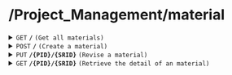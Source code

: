# /Project_Management/material

<details>
<summary><code>GET</code> <code><b>/</b></code> <code>(Get all materials)</code></summary>

<br />

##### Headers
| key | values | description |
| --- | ------ | ----------- |
| --- | ------ | ----------- |
##### Body
| key                | required | data type | description                              |
| ------------------ | -------- | --------- | ---------------------------------------- |
| PID                | true     | string    | id of the project                        |
| SRID               | true     | string    | id of the material                       |
| amount             | true     | int       | amount of the material                   |
| unit               | true     | string    | the unit of the material                 |
##### Responses
| http code    | content-type         | description                             |
| ------------ | -------------------- | --------------------------------------- |
| `200`        | `application/json`   | `{ data: the detail of the material }`  |
| `500`        | `text/plain`         | `{ message: "server error"}`            |
</details>

<details>
<summary><code>POST</code> <code><b>/</b></code> <code>(Create a material)</code></summary>

<br />

##### Headers
| key | values | description |
| --- | ------ | ----------- |
| --- | ------ | ----------- |
##### Body
| key                | required | data type | description                              |
| ------------------ | -------- | --------- | ---------------------------------------- |
| PID                | true     | string    | id of the project                        |
| SRID               | true     | string    | id of the material                       |
| amount             | true     | int       | amount of the material                   |
| unit               | true     | string    | the unit of the material                 |
##### Responses
| http code    | content-type         | description                        |
| ------------ | -------------------- | ---------------------------------- |
| `200`        | `application/json`   | `{ message: 'Material added successfully!', data: the detail of the material }`  |
| `400`        | `text/plain`         | `{ message: "client error"}`       |
| `500`        | `text/plain`         | `{ message: "server error"}`       |
</details>

<details>
<summary><code>PUT</code> <code><b>/{PID}/{SRID}</b></code> <code>(Revise a material)</code></summary>

<br />

##### Headers
| key | values | description |
| --- | ------ | ----------- |
| --- | ------ | ----------- |
##### Path Parameters
| key    | required | data type | description                |
| ------ | -------- | --------- | -------------------------- |
| PID    | true     | string    | id of the project          |
| SRID   | true     | string    | id of the material         |
##### Body
| key    | required | data type | description                |
| ------ | -------- | --------- | -------------------------- |
| PID    | true     | string    | id of the project          |
| SRID   | true     | string    | id of the material         |
| amount | true     | int       | the amount of the material |
| unit   | true     | number    | the unit of the material   |
##### Responses
| http code    | content-type | description                                   |
| ------------ | -------------| -------------------------------------         |
| `200`        | `text/plain` | `{ message: "Material updated successfully!"}`|
| `400`        | `text/plain` | `{ message: "client error"}`                  |
| `404`        | `text/plain` | `{ message: "Material not found"}`            |
| `500`        | `text/plain` | `{ message: "server error"}`                  |

</details>

<details>
<summary><code>GET</code> <code><b>/{PID}/{SRID}</b></code> <code>(Retrieve the detail of an material)</code></summary>

<br />

##### Headers
| key | values | description |
| --- | ------ | ----------- |
| --- | ------ | ----------- |
##### Path Parameters
| key  | required | data type | description           |
| ---- | -------- | --------- | --------------------- |
| PID  | true     | string    | id of the project     |
| SrID | true     | string    | id of the material    |
##### Responses
| http code    | content-type       | description                                 |
| ------------ | ------------------ | ------------------------------------------- |
| `200`        | `application/json` | the detail of the retrieved material        |
| `404`        | `text/plain`       | `{ message: "Material not found"}`          |
| `500`        | `text/plain`       | `{ message: "server error"}`                |

</details>